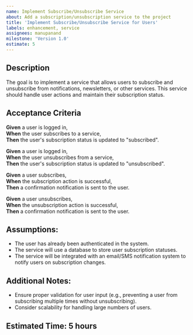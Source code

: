 ```yaml
---
name: Implement Subscribe/Unsubscribe Service
about: Add a subscription/unsubscription service to the project
title: 'Implement Subscribe/Unsubscribe Service for Users'
labels: enhancement, service
assignees: manupanand
milestone: 'Version 1.0'
estimate: 5
---
```


## Description
The goal is to implement a service that allows users to subscribe and unsubscribe from notifications, newsletters, or other services. This service should handle user actions and maintain their subscription status.

## Acceptance Criteria

**Given** a user is logged in,  
**When** the user subscribes to a service,  
**Then** the user's subscription status is updated to "subscribed".

**Given** a user is logged in,  
**When** the user unsubscribes from a service,  
**Then** the user's subscription status is updated to "unsubscribed".

**Given** a user subscribes,  
**When** the subscription action is successful,  
**Then** a confirmation notification is sent to the user.

**Given** a user unsubscribes,  
**When** the unsubscription action is successful,  
**Then** a confirmation notification is sent to the user.

## Assumptions:
- The user has already been authenticated in the system.
- The service will use a database to store user subscription statuses.
- The service will be integrated with an email/SMS notification system to notify users on subscription changes.

## Additional Notes:
- Ensure proper validation for user input (e.g., preventing a user from subscribing multiple times without unsubscribing).
- Consider scalability for handling large numbers of users.

## Estimated Time: 5 hours

